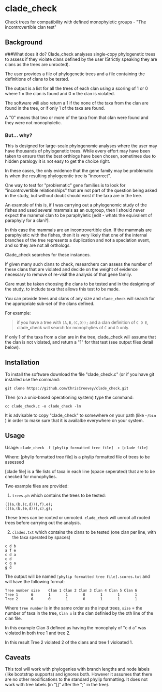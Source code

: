 # clade_check
Check trees for compatibility with defined monophyletic groups - "The incontrovertible clan test" 

## Background
###What does it do?
Clade_check analyses single-copy phylogenetic trees to assess if they violate clans defined by the user (Strictly speaking they are clans as the trees are unrooted).

The user provides a file of phylogenetic trees and a file containing the definitions of clans to be tested.

The output is a list for all the trees of each clan using a scoring of 1 or 0 where 1 = the clan is found and 0 = the clan is violated.

The software will also return a 1 if the none of the taxa from the clan are found in the tree, or if only 1 of the taxa are found.

A "0" means that two or more of the taxa from that clan were found and they were not monophyletic.

### But... why?
This is designed for large-scale phylogenomic analyses where the user may have thousands of phylogenetic trees. While every effort may have been taken to ensure that the best orthlogs have been chosen, sometimes due to hidden paralogy it is not easy to get the choice right.

In these cases, the only evidence that the gene family may be problematic is when the resulting phylogeentic tree is "incorrect".

One way to test for "problematic" gene families is to look for "incontrovertible relationships" that are not part of the question being asked in the study, but without doubt should exist if the taxa are in the tree.

An example of this is, if I was carrying out a phylogenomic study of the fishes and used several mammals as an outgroup, then I should never expect the mammal clan to be paraphyletic [edit - whats the equivalent of paraphyly for a clan?].

In this case the mammals are an incontrovertible clan. If the mammals are paraphyletic with the fishes, then it is very likely that one of the internal branches of the tree represents a duplication and not a speciation event, and so they are not all orthologs.

Clade_check searches for these instances.

If given many such clans to check, researchers can assess the number of these clans that are violated and decide on the weight of evidence necessary to remove of re-visit the analysis of that gene family.

Care must be taken choosing the clans to be tested and in the designing of the study, to include taxa that allows this test to be made.

You can provide trees and clans of any size and `clade_check` will search for the appropriate sub-set of the clans defined.

For example: 
>if you have a tree with `(A,B,(C,D));` and a clan definition of `C D E`, clade_check will search for monophylies of `C` and `D` only. 

If only 1 of the taxa from a clan are in the tree, clade_check will assume that the clan is not violated, and return a "1" for that test (see output files detail below).

## Installation

To install the software download the file "clade_check.c" (or if you have git installed use the command:

```
git clone https://github.com/ChrisCreevey/clade_check.git
```

Then (on a unix-based operationing system) type the command:

```
cc clade_check.c -o clade_check -lm
```

It is advisable to copy "clade_check" to somewhere on your path (like `~/bin` ) in order to make sure that it is availalbe everywhere on your system.


## Usage

Usage: `clade_check -f [phylip formatted tree file] -c [clade file] `

  Where: [phylip formatted tree file] is a phylip formatted file of trees to be assessed
  
  [clade file] is a file lists of taxa in each line (space seperated) that are to be checked for monophylies.
  
Two example files are provided:

1) `trees.ph` which contains the trees to be tested:

```
(((a,(b,(c,d))),f),e);
(((a,(b,(e,d))),c),g);
```
These trees can be rooted or unrooted. `clade_check` will unroot all rooted trees before carrying out the analysis.


2) `clades.txt` which contains the clans to be tested (one clan per line, with the taxa sperated by spaces)

```
c d b
a f e
c d a
c d
c g a
g d
```

The output will be named `[phylip formatted tree file].scores.txt` and will have the following format:

```
Tree number size    Clan 1 Clan 2 Clan 3 Clan 4 Clan 5 Clan 6
Tree 1      6       1       1       0       1       1       1
Tree 2      6       0       1       0       1       1       1
```
Where `tree number` is in the same order as the input trees, `size` = the number of taxa in the tree, `Clan x` is the clan definied by the xth line of the clan file.

In this example Clan 3 defined as having the monophyly of "c d a" was violated in both tree 1 and tree 2.

In this result Tree 2 violated 2 of the clans and tree 1 violoated 1.

## Caveats

This tool will work with phylogenies with branch lengths and node labels (like bootstrap supports) and ignores both. However it assumes that there are no other modifications to the standard phylip formatting. It does not work with tree labels (in "[]" after the ";" in the tree).





